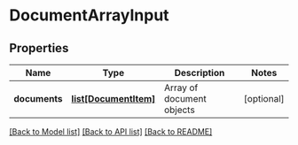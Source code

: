 # DocumentArrayInput

## Properties
Name | Type | Description | Notes
------------ | ------------- | ------------- | -------------
**documents** | [**list[DocumentItem]**](DocumentItem.md) | Array of document objects | [optional] 

[[Back to Model list]](../README.md#documentation-for-models) [[Back to API list]](../README.md#documentation-for-api-endpoints) [[Back to README]](../README.md)



